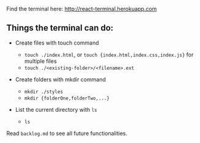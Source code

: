 Find the terminal here: http://react-terminal.herokuapp.com

## Things the terminal can do:

- Create files with touch command

  - `touch ./index.html`, or `touch {index.html,index.css,index.js}` for multiple files
  - `touch ./<existing-folder>/<filename>.ext`

- Create folders with mkdir command

  - `mkdir ./styles`
  - `mkdir {folderOne,folderTwo,...}`

- List the current directory with `ls`
  - `ls`

Read `backlog.md` to see all future functionalities.
